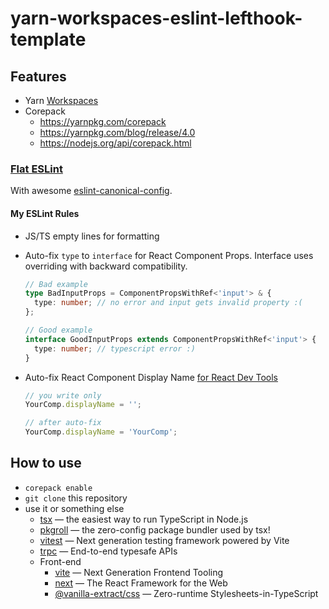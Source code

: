 # yarn-workspaces-eslint-lefthook-template

## Features

- Yarn [Workspaces](https://yarnpkg.com/features/workspaces)
- Corepack
  - https://yarnpkg.com/corepack
  - https://yarnpkg.com/blog/release/4.0
  - https://nodejs.org/api/corepack.html

### [Flat ESLint](https://eslint.org/docs/latest/extend/plugin-migration-flat-config)

With awesome
[eslint-canonical-config](https://github.com/gajus/eslint-config-canonical).

#### My ESLint Rules

- JS/TS empty lines for formatting
- Auto-fix `type` to `interface` for React Component Props. Interface uses
  overriding with backward compatibility.

  ```ts
  // Bad example
  type BadInputProps = ComponentPropsWithRef<'input'> & {
    type: number; // no error and input gets invalid property :(
  };

  // Good example
  interface GoodInputProps extends ComponentPropsWithRef<'input'> {
    type: number; // typescript error :)
  }
  ```

- Auto-fix React Component Display Name
  [for React Dev Tools](https://github.com/jsx-eslint/eslint-plugin-react/blob/master/docs/rules/display-name.md)

  ```ts
  // you write only
  YourComp.displayName = '';
  ```

  ```ts
  // after auto-fix
  YourComp.displayName = 'YourComp';
  ```

## How to use

- `corepack enable`
- `git clone` this repository
- use it or something else
  - [tsx](https://www.npmjs.com/package/tsx) — the easiest way to run TypeScript
    in Node.js
  - [pkgroll]() — the zero-config package bundler used by tsx!
  - [vitest](https://www.npmjs.com/package/vite) — Next generation testing
    framework powered by Vite
  - [trpc](https://www.npmjs.com/package/@trpc/server) — End-to-end typesafe
    APIs
  - Front-end
    - [vite](https://www.npmjs.com/package/vite) — Next Generation Frontend
      Tooling
    - [next](https://www.npmjs.com/package/next) — The React Framework for the
      Web
    - [@vanilla-extract/css](https://www.npmjs.com/package/@vanilla-extract/css) —
      Zero-runtime Stylesheets-in-TypeScript
